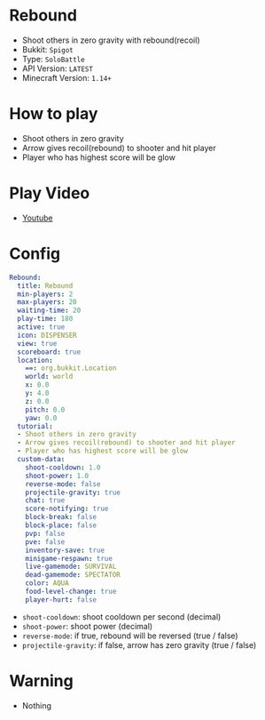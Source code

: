 # Rebound
- Shoot others in zero gravity with rebound(recoil)
- Bukkit: `Spigot`
- Type: `SoloBattle`
- API Version: `LATEST`
- Minecraft Version: `1.14+`



# How to play
- Shoot others in zero gravity
- Arrow gives recoil(rebound) to shooter and hit player
- Player who has highest score will be glow

# Play Video
- [Youtube](https://www.youtube.com/watch?v=5HrHjrckS38)



# Config
```yaml
Rebound:
  title: Rebound
  min-players: 2
  max-players: 20
  waiting-time: 20
  play-time: 180
  active: true
  icon: DISPENSER
  view: true
  scoreboard: true
  location:
    ==: org.bukkit.Location
    world: world
    x: 0.0
    y: 4.0
    z: 0.0
    pitch: 0.0
    yaw: 0.0
  tutorial:
  - Shoot others in zero gravity
  - Arrow gives recoil(rebound) to shooter and hit player
  - Player who has highest score will be glow
  custom-data:
    shoot-cooldown: 1.0
    shoot-power: 1.0
    reverse-mode: false
    projectile-gravity: true
    chat: true
    score-notifying: true
    block-break: false
    block-place: false
    pvp: false
    pve: false
    inventory-save: true
    minigame-respawn: true
    live-gamemode: SURVIVAL
    dead-gamemode: SPECTATOR
    color: AQUA
    food-level-change: true
    player-hurt: false
```
- `shoot-cooldown`: shoot cooldown per second (decimal)
- `shoot-power`: shoot power (decimal)
- `reverse-mode`: if true, rebound will be reversed (true / false)
- `projectile-gravity`: if false, arrow has zero gravity (true / false)



# Warning
- Nothing